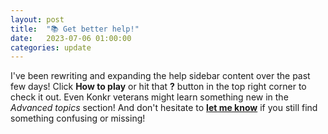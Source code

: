 ```yaml
---
layout: post
title:  "📚 Get better help!"
date:   2023-07-06 01:00:00
categories: update
---
```


I've been rewriting and expanding the help sidebar content over the past few days! 
Click **How to play** or hit that **?** button in the top right corner to check it out. Even Konkr veterans might
learn something new in the *Advanced topics* section! And don't hesitate to **<a href="mailto:mike@konkr.io" target='_blank'>let me know</a>** if you still find something confusing or missing!
